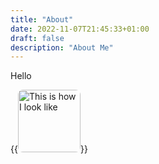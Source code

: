 ```yaml
---
title: "About"
date: 2022-11-07T21:45:33+01:00
draft: false
description: "About Me" 
---
```


Hello 

{{<image src="I.png" alt="This is how I look like" position="center" style="border-radius: 8px; height: 100px; width:100px;">}}


